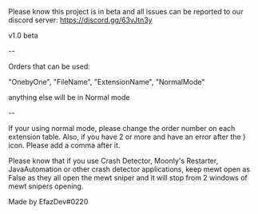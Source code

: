 Please know this project is in beta and all issues can be reported to our discord server: https://discord.gg/63vJtn3y

v1.0 beta

-- 


Orders that can be used:

"OnebyOne",
"FileName",
"ExtensionName",
"NormalMode"

anything else will be in Normal mode


--

If your using normal mode, please change the order number on each extension table.
Also, if you have 2 or more and have an error after the } icon. Please add a comma after it.

Please know that if you use Crash Detector, Moonly's Restarter, JavaAutomation or other crash detector applications, keep mewt open as False as they all open the mewt sniper and it will stop from 2 windows of mewt snipers opening.

Made by EfazDev#0220